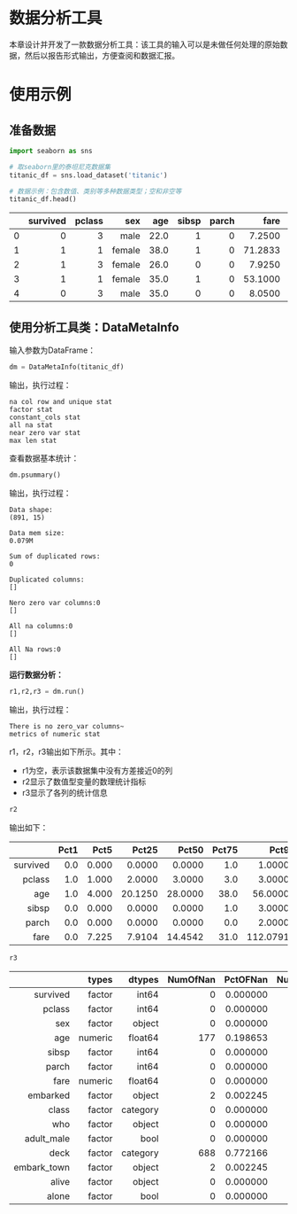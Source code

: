 
# 数据分析工具

本章设计并开发了一款数据分析工具：该工具的输入可以是未做任何处理的原始数据，然后以报告形式输出，方便查阅和数据汇报。


# 使用示例

## 准备数据

```python
import seaborn as sns

# 取seaborn里的泰坦尼克数据集
titanic_df = sns.load_dataset('titanic')

# 数据示例：包含数值、类别等多种数据类型；空和非空等
titanic_df.head()
```

|      | survived | pclass |    sex |  age | sibsp | parch |    fare | embarked | class |   who | adult_male | deck | embark_town | alive | alone |
| ---: | -------: | -----: | -----: | ---: | ----: | ----: | ------: | -------: | ----: | ----: | ---------: | ---: | ----------: | ----: | ----: |
|    0 |        0 |      3 |   male | 22.0 |     1 |     0 |  7.2500 |        S | Third |   man |       True |  NaN | Southampton |    no | False |
|    1 |        1 |      1 | female | 38.0 |     1 |     0 | 71.2833 |        C | First | woman |      False |    C |   Cherbourg |   yes | False |
|    2 |        1 |      3 | female | 26.0 |     0 |     0 |  7.9250 |        S | Third | woman |      False |  NaN | Southampton |   yes |  True |
|    3 |        1 |      1 | female | 35.0 |     1 |     0 | 53.1000 |        S | First | woman |      False |    C | Southampton |   yes | False |
|    4 |        0 |      3 |   male | 35.0 |     0 |     0 |  8.0500 |        S | Third |   man |       True |  NaN | Southampton |    no |  True |

## 使用分析工具类：DataMetaInfo

输入参数为DataFrame：


```python
dm = DataMetaInfo(titanic_df)
```

输出，执行过程：

    na col row and unique stat
    factor stat
    constant_cols stat
    all na stat
    near zero var stat
    max len stat

查看数据基本统计：

```python
dm.psummary()
```
输出，执行过程：

    Data shape:
    (891, 15)
    
    Data mem size:
    0.079M
    
    Sum of duplicated rows:
    0
    
    Duplicated columns:
    []
    
    Nero zero var columns:0
    []
    
    All na columns:0
    []
    
    All Na rows:0
    []

**运行数据分析：**

```python
r1,r2,r3 = dm.run()
```

输出，执行过程：

    There is no zero_var columns~
    metrics of numeric stat

r1，r2，r3输出如下所示。其中：

- r1为空，表示该数据集中没有方差接近0的列
- r2显示了数值型变量的数理统计指标
- r3显示了各列的统计信息


```python
r2
```

输出如下：

|    | Pct1 | Pct5 | Pct25 |   Pct50 |   Pct75 | Pct95 |     Pct99 |       Min |  Max |     Mean |       Std |       Mad |  Skewness |  Kurtosis | NumOfNegative | PctOfNegative | NumOfPositive | PctOfPositive | NumOfZero | PctOfZero |
| ----:| ---: | ---: | ----: | ------: | ------: | ----: | --------: | --------: | ---: | -------: | --------: | --------: | --------: | --------: | ------------: | ------------: | ------------: | ------------: | --------: | -------- |
| survived |  0.0 | 0.000 |  0.0000 |  0.0000 |   1.0 |   1.00000 |   1.00000 | 0.00 |   1.0000 |  0.383838 |  0.486592 |  0.473013 |  0.478523 |     -1.775005 |             0 |           0.0 |           342 |  0.383838 |       549 | 0.616162 |
|   pclass |  1.0 | 1.000 |  2.0000 |  3.0000 |   3.0 |   3.00000 |   3.00000 | 1.00 |   3.0000 |  2.308642 |  0.836071 |  0.761968 | -0.630548 |     -1.280015 |             0 |           0.0 |           891 |  1.000000 |         0 | 0.000000 |
|      age |  1.0 | 4.000 | 20.1250 | 28.0000 |  38.0 |  56.00000 |  65.87000 | 0.42 |  80.0000 | 29.699118 | 14.526497 | 11.322944 |  0.389108 |      0.178274 |             0 |           0.0 |           714 |  0.801347 |         0 | 0.000000 |
|    sibsp |  0.0 | 0.000 |  0.0000 |  0.0000 |   1.0 |   3.00000 |   5.00000 | 0.00 |   8.0000 |  0.523008 |  1.102743 |  0.713780 |  3.695352 |     17.880420 |             0 |           0.0 |           283 |  0.317621 |       608 | 0.682379 |
|    parch |  0.0 | 0.000 |  0.0000 |  0.0000 |   0.0 |   2.00000 |   4.00000 | 0.00 |   6.0000 |  0.381594 |  0.806057 |  0.580742 |  2.749117 |      9.778125 |             0 |           0.0 |           213 |  0.239057 |       678 | 0.760943 |
|     fare |  0.0 | 7.225 |  7.9104 | 14.4542 |  31.0 | 112.07915 | 249.00622 | 0.00 | 512.3292 | 32.204208 | 49.693429 | 28.163692 |  4.787317 |     33.398141 |             0 |           0.0 |           876 |  0.983165 |        15 | 0.016835 |




```python
r3
```

|      | types |  dtypes | NumOfNan | PctOFNan | NumOfUnique | IsAllNa | NearZeroVar | MaxLenOfStrValue |
| -----: | -----: | ------: | -------: | -------: | ----------: | ------: | ----------: | ---------------: |
|    survived |  factor |    int64 |        0 |    0.000000 |       2 |       False |            False | NaN  |
|      pclass |  factor |    int64 |        0 |    0.000000 |       3 |       False |            False | NaN  |
|         sex |  factor |   object |        0 |    0.000000 |       2 |       False |            False | 6.0  |
|         age | numeric |  float64 |      177 |    0.198653 |      88 |       False |            False | NaN  |
|       sibsp |  factor |    int64 |        0 |    0.000000 |       7 |       False |            False | NaN  |
|       parch |  factor |    int64 |        0 |    0.000000 |       7 |       False |            False | NaN  |
|        fare | numeric |  float64 |        0 |    0.000000 |     248 |       False |            False | NaN  |
|    embarked |  factor |   object |        2 |    0.002245 |       3 |       False |            False | 1.0  |
|       class |  factor | category |        0 |    0.000000 |       3 |       False |            False | 6.0  |
|         who |  factor |   object |        0 |    0.000000 |       3 |       False |            False | 5.0  |
|  adult_male |  factor |     bool |        0 |    0.000000 |       2 |       False |            False | NaN  |
|        deck |  factor | category |      688 |    0.772166 |       7 |       False |            False | 1.0  |
| embark_town |  factor |   object |        2 |    0.002245 |       3 |       False |            False | 11.0 |
|       alive |  factor |   object |        0 |    0.000000 |       2 |       False |            False | 3.0  |
|       alone |  factor |     bool |        0 |    0.000000 |       2 |       False |            False | NaN  |


